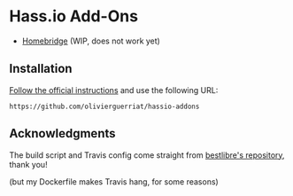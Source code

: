 # Hass.io Add-Ons

* [Homebridge](https://github.com/olivierguerriat/hassio-addons/tree/master/homebridge) (WIP, does not work yet)

## Installation

[Follow the official instructions](https://home-assistant.io/hassio/installing_third_party_addons/) and use the following URL:

    https://github.com/olivierguerriat/hassio-addons

## Acknowledgments

The build script and Travis config come straight from [bestlibre's repository](https://github.com/bestlibre/hassio-addons), thank you!

(but my Dockerfile makes Travis hang, for some reasons)
